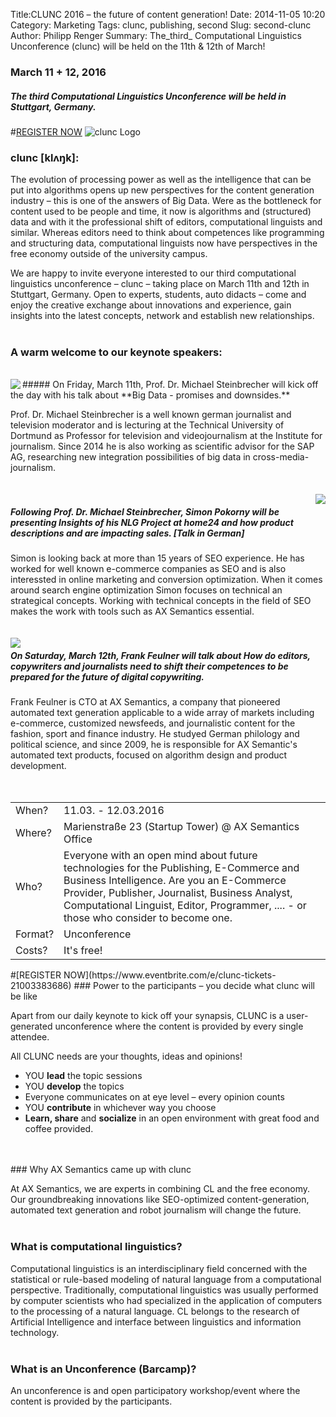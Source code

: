 Title:CLUNC 2016 – the future of content generation!
Date: 2014-11-05 10:20
Category: Marketing
Tags: clunc, publishing, second
Slug: second-clunc
Author: Philipp Renger
Summary: The_third_ Computational Linguistics Unconference (clunc) will be held on the 11th & 12th of March!

### March 11 + 12, 2016
##### The third Computational Linguistics Unconference will be held in Stuttgart, Germany.
#[REGISTER NOW](https://www.eventbrite.com/e/clunc-tickets-21003383686)
![clunc Logo](https://s3-eu-west-1.amazonaws.com/uploads-eu.hipchat.com/81297/586215/087RZFJMRzWSen7/clunc%20logo%20claim.png)


### clunc [klʌŋk]: 

The evolution of processing power as well as the intelligence that can be put into algorithms opens up new perspectives for the content generation industry – this is one of the answers of Big Data. Were as the bottleneck for content used to be people and time, it now is algorithms and (structured) data and with it the professional shift of editors, computational linguists and similar.
Whereas editors need to think about competences like programming and structuring data, computational linguists now have perspectives in the free economy outside of the university campus.

We are happy to invite everyone interested to our third computational linguistics unconference – clunc – taking place on March 11th and 12th in Stuttgart, Germany. Open to experts, students, auto didacts – come and enjoy the creative exchange about innovations and experience, gain insights into the latest concepts, network and establish new relationships.
<br>
<br>

### A warm welcome to our keynote speakers:
<br>
<img align="left" src="https://s3-eu-west-1.amazonaws.com/uploads-eu.hipchat.com/81297/884222/XYdSGqWhM7aPjRV/MichaelSteinbrecher.jpg">
##### On Friday, March 11th, Prof. Dr. Michael Steinbrecher will kick off the day with his talk about **Big Data - promises and downsides.**

Prof. Dr. Michael Steinbrecher is a well known german journalist and television moderator and is lecturing at the Technical University of Dortmund as Professor for television and videojournalism at the Institute for journalism. Since 2014 he is also working as scientific advisor for the SAP AG, researching new integration possibilities of big data in cross-media-journalism.<br>
<br>
<br>
<img align="right" src="https://s3-eu-west-1.amazonaws.com/uploads-eu.hipchat.com/81297/884222/UqW2lOLkta3rUef/SimonPokorny.jpg">
##### Following Prof. Dr. Michael Steinbrecher, Simon Pokorny will be presenting **Insights of his NLG Project at home24 and how product descriptions and are impacting sales.** [Talk in German]

Simon is looking back at more than 15 years of SEO experience. He has worked for well known e-commerce companies as SEO and is also interessted in online marketing and conversion optimization. When it comes around search engine optimization Simon focuses on technical an strategical concepts. Working with technical concepts in the field of SEO makes the work with tools such as AX Semantics essential. <br>
<br>
<br>
<img align="left" src="https://s3-eu-west-1.amazonaws.com/uploads-eu.hipchat.com/81297/884222/9Q9vZ2mq2z1LsZn/FrankFeulner.jpg">
##### On Saturday, March 12th, Frank Feulner will talk about **How do editors, copywriters  and journalists need to shift their competences to be prepared for the future of digital copywriting.**

Frank Feulner is CTO at AX Semantics, a company that pioneered automated text generation applicable to a wide array of markets including e-commerce, customized newsfeeds, and journalistic content for the fashion, sport and finance industry.
He studyed German philology and political science, and since 2009, he is responsible for AX Semantic's automated text products, focused on algorithm design and product development.
<br>
<br>
<br>
<table>
    <tr>
        <td>When?</td>
        <td>11.03. - 12.03.2016</td>
    </tr>
        <tr>
        <td>Where?</td>
        <td>Marienstraße 23 (Startup Tower) @ AX Semantics Office</td>
    </tr>
        <tr>
        <td>Who?</td>
        <td>Everyone with an open mind about future technologies for the Publishing, E-Commerce and Business Intelligence. Are you an E-Commerce Provider, Publisher, Journalist, Business Analyst, Computational Linguist, Editor, Programmer, .... - or those who consider to become one.</td>
    </tr>
        <tr>
        <td>Format?</td>
        <td> Unconference</td>
    </tr>
        <tr>
        <td>Costs?</td>
        <td>It's free!</td>
    </tr>
</table>
#[REGISTER NOW](https://www.eventbrite.com/e/clunc-tickets-21003383686)
### Power to the participants – you decide what clunc will be like

Apart from our daily keynote to kick off your synapsis, CLUNC is a user-generated unconference where the content is provided by every single attendee.

All CLUNC needs are your thoughts, ideas and opinions!

* YOU **lead** the topic sessions
* YOU **develop** the topics
* Everyone communicates on at eye level – every opinion counts
* YOU **contribute** in whichever way you choose 
* **Learn, share** and **socialize** in an open environment with great food and coffee provided.
<br>
<br>
### Why AX Semantics came up with clunc 

At AX Semantics, we are experts in combining CL and the free economy. Our groundbreaking innovations like SEO-optimized content-generation, automated text generation and robot journalism will change the future. 
<br>
<br>
### What is computational linguistics?

Computational linguistics is an interdisciplinary field concerned with the statistical or rule-based modeling of natural language from a computational perspective. Traditionally, computational linguistics was usually performed by computer scientists who had specialized in the application of computers to the processing of a natural language. CL belongs to the research of Artificial Intelligence and interface between linguistics and information technology.
<br>
<br>
### What is an Unconference (Barcamp)?

An unconference is and open participatory workshop/event where the content is provided by the participants.

